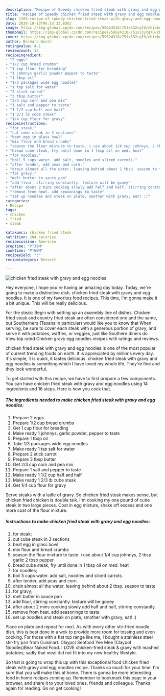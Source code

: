 ```yaml
---
description: "Recipe of Speedy chicken fried steak with gravy and egg noodles"
title: "Recipe of Speedy chicken fried steak with gravy and egg noodles"
slug: 1283-recipe-of-speedy-chicken-fried-steak-with-gravy-and-egg-noodles
date: 2020-10-13T06:18:33.836Z
image: https://img-global.cpcdn.com/recipes/59624310/751x532cq70/chicken-fried-steak-with-gravy-and-egg-noodles-recipe-main-photo.jpg
thumbnail: https://img-global.cpcdn.com/recipes/59624310/751x532cq70/chicken-fried-steak-with-gravy-and-egg-noodles-recipe-main-photo.jpg
cover: https://img-global.cpcdn.com/recipes/59624310/751x532cq70/chicken-fried-steak-with-gravy-and-egg-noodles-recipe-main-photo.jpg
author: Barbara Walsh
ratingvalue: 4.1
reviewcount: 13
recipeingredient:
- "2 eggs"
- "1/2 cup bread crumbs"
- "1 cup flour for breading"
- "1 johnnys garlic powder pepper to taste"
- "1 tbsp oil"
- "1/3 packages wide egg noodles"
- "1 tsp salt for water"
- "2 stick carrot"
- "3 tbsp butter"
- "2/3 cup corn and pea mix"
- "1 salt and pepper to taste"
- "1 1/2 cup half and half"
- "1 2/3 lb cube steak"
- "1/4 cup flour for gravy"
recipeinstructions:
- "for steak;"
- "cut cube steak in 3 sections"
- "beat egg in glass bowl"
- "mix flour and bread crumbs"
- "season the flour mixture to taste. i use about 1/4 cup johnnys, 2 tbsp garlic 2 tbsp pepper"
- "bread cube steak, fry until done in 1 tbsp oil on med. heat"
- "for noodles;"
- "boil 5 cups water. add salt, noodles and sliced carrots."
- "after tender, add peas and corn."
- "drain almost all the water, leaving behind about 2 tbsp. season to taste"
- "for gravy;"
- "melt butter in sauce pan"
- "add flour, stirring constantly. texture will be gooey"
- "after about 2 mins cooking slowly add half and half, stirring constantly."
- "remove from heat. add seasonings to taste"
- "set up noodles and steak on plate, smother with gravy, eat! :)"
categories:
- Recipe
tags:
- chicken
- fried
- steak

katakunci: chicken fried steak 
nutrition: 204 calories
recipecuisine: American
preptime: "PT39M"
cooktime: "PT60M"
recipeyield: "3"
recipecategory: Dessert

---
```



![chicken fried steak with gravy and egg noodles](https://img-global.cpcdn.com/recipes/59624310/751x532cq70/chicken-fried-steak-with-gravy-and-egg-noodles-recipe-main-photo.jpg)

Hey everyone, I hope you're having an amazing day today. Today, we're going to make a distinctive dish, chicken fried steak with gravy and egg noodles. It is one of my favorites food recipes. This time, I'm gonna make it a bit unique. This will be really delicious.

For the steak: Begin with setting up an assembly line of dishes. Chicken fried steak and country fried steak are often considered one and the same, but Southerners (Texans in particular) would like you to know that When serving, be sure to cover each steak with a generous portion of gravy, and serve it with potatoes, waffles, or veggies, just like Southern diners do. View top rated Chicken gravy egg noodles recipes with ratings and reviews.

chicken fried steak with gravy and egg noodles is one of the most popular of current trending foods on earth. It is appreciated by millions every day. It's simple, it is quick, it tastes delicious. chicken fried steak with gravy and egg noodles is something which I have loved my whole life. They're fine and they look wonderful.


To get started with this recipe, we have to first prepare a few components. You can have chicken fried steak with gravy and egg noodles using 14 ingredients and 16 steps. Here is how you cook that.

<!--inarticleads1-->

##### The ingredients needed to make chicken fried steak with gravy and egg noodles:

1. Prepare 2 eggs
1. Prepare 1/2 cup bread crumbs
1. Get 1 cup flour for breading
1. Make ready 1 johnnys, garlic powder, pepper to taste
1. Prepare 1 tbsp oil
1. Take 1/3 packages wide egg noodles
1. Make ready 1 tsp salt for water
1. Prepare 2 stick carrot
1. Prepare 3 tbsp butter
1. Get 2/3 cup corn and pea mix
1. Prepare 1 salt and pepper to taste
1. Make ready 1 1/2 cup half and half
1. Make ready 1 2/3 lb cube steak
1. Get 1/4 cup flour for gravy


Serve steaks with a ladle of gravy. So chicken fried steak makes sense, but chicken fried chicken is double talk. I&#39;m cooking my one pound of cube steak in two large pieces. Coat in egg mixture, shake off excess and one more coat of the flour mixture. 

<!--inarticleads2-->

##### Instructions to make chicken fried steak with gravy and egg noodles:

1. for steak;
1. cut cube steak in 3 sections
1. beat egg in glass bowl
1. mix flour and bread crumbs
1. season the flour mixture to taste. i use about 1/4 cup johnnys, 2 tbsp garlic 2 tbsp pepper
1. bread cube steak, fry until done in 1 tbsp oil on med. heat
1. for noodles;
1. boil 5 cups water. add salt, noodles and sliced carrots.
1. after tender, add peas and corn.
1. drain almost all the water, leaving behind about 2 tbsp. season to taste
1. for gravy;
1. melt butter in sauce pan
1. add flour, stirring constantly. texture will be gooey
1. after about 2 mins cooking slowly add half and half, stirring constantly.
1. remove from heat. add seasonings to taste
1. set up noodles and steak on plate, smother with gravy, eat! :)


Place on plate and repeat for next. As with every other stir-fried noodle dish, this is best done in a wok to provide more room for tossing and even cooking. For those with a flat top range like me, I bought a stainless steel stir-fry pan from Cuisinart. Claypot Seafood Yee Mee (Claypot Noodles)Bear Naked Food. I LOVE chicken-fried steak &amp; gravy with mashed potatoes; sadly that meal did not fit into my new healthy lifestyle. 

So that is going to wrap this up with this exceptional food chicken fried steak with gravy and egg noodles recipe. Thanks so much for your time. I'm sure that you will make this at home. There is gonna be more interesting food in home recipes coming up. Remember to bookmark this page in your browser, and share it to your loved ones, friends and colleague. Thanks again for reading. Go on get cooking!

